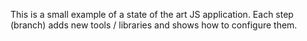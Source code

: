 This is a small example of a state of the art JS application.
Each step (branch) adds new tools / libraries and shows how to configure them.
